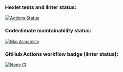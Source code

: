 ### Hexlet tests and linter status:
[![Actions Status](https://github.com/mickrubashkin/frontend-project-lvl1/workflows/hexlet-check/badge.svg)](https://github.com/mickrubashkin/frontend-project-lvl1/actions)

### Codeclimate maintainability status:
[![Maintainability](https://api.codeclimate.com/v1/badges/a99a88d28ad37a79dbf6/maintainability)](https://codeclimate.com/github/codeclimate/codeclimate/maintainability)

### GitHub Actions workflow badge (linter status):
[![Node CI](https://github.com/mickrubashkin/frontend-project-lvl1/workflows/Node%20CI/badge.svg)](https://github.com/mickrubashkin/frontend-project-lvl1/actions)